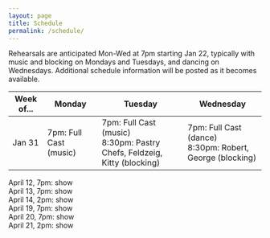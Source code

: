 ```yaml
---
layout: page
title: Schedule
permalink: /schedule/
---
```


Rehearsals are anticipated Mon-Wed at 7pm starting Jan 22, typically with music and blocking on Mondays and Tuesdays, and dancing on Wednesdays. Additional schedule information will be posted as it becomes available.  


 Week of... | Monday | Tuesday | Wednesday 
 ---|---|---|---
 Jan 31 | 7pm: Full Cast (music) | 7pm: Full Cast (music)<br>8:30pm: Pastry Chefs, Feldzeig, Kitty (blocking) |7pm: Full Cast (dance)<br>8:30pm: Robert, George (blocking)



April 12, 7pm: show  
April 13, 7pm: show  
April 14, 2pm: show  
April 19, 7pm: show  
April 20, 7pm: show  
April 21, 2pm: show  